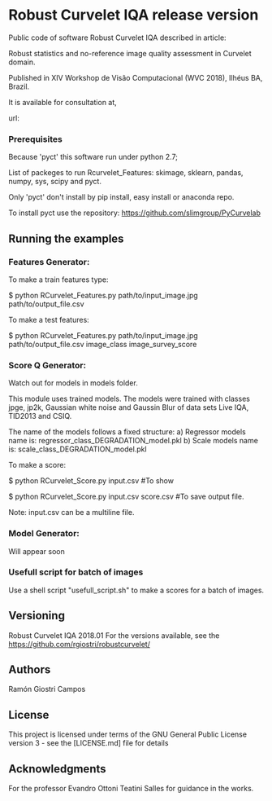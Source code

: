 #  Robust Curvelet IQA release version

Public code of software Robust Curvelet IQA described in article:

Robust statistics and no-reference image quality assessment in Curvelet domain.

Published in XIV Workshop de Visão Computacional (WVC 2018), Ilhéus BA, Brazil.

It is available for consultation at,

url:

### Prerequisites

Because 'pyct' this software run under python 2.7;

List of packeges to run Rcurvelet_Features: skimage, sklearn, pandas, numpy, sys, scipy and pyct.

Only 'pyct' don't install by pip install, easy install or anaconda repo. 

To install pyct use the repository: https://github.com/slimgroup/PyCurvelab

## Running the examples

### Features Generator: 

To make a train features type:

$ python RCurvelet_Features.py path/to/input_image.jpg path/to/output_file.csv

To make a test features:

$ python RCurvelet_Features.py path/to/input_image.jpg path/to/output_file.csv image_class image_survey_score

### Score Q Generator:

Watch out for models in models folder.

This module uses trained models. 
The models were trained with classes jpge, jp2k, Gaussian white noise and Gaussin Blur of data sets Live IQA, TID2013 and CSIQ.

The name of the models follows a fixed structure: 
a) Regressor models name is: regressor_class_DEGRADATION_model.pkl
b) Scale models name is: scale_class_DEGRADATION_model.pkl

To make a score:

$ python RCurvelet_Score.py input.csv #To show

$ python RCurvelet_Score.py input.csv score.csv #To save output file.

Note: input.csv can be a multiline file.


### Model Generator:

Will appear soon

### Usefull script for batch of images

Use a shell script "usefull_script.sh" to make a scores for a batch of images.

## Versioning

Robust Curvelet IQA 2018.01
For the versions available, see the https://github.com/rgiostri/robustcurvelet/

## Authors
Ramón Giostri Campos

## License

This project is licensed under terms of the GNU General Public License version 3 - see the [LICENSE.md] file for details

## Acknowledgments

For the professor Evandro Ottoni Teatini Salles for guidance in the works.





